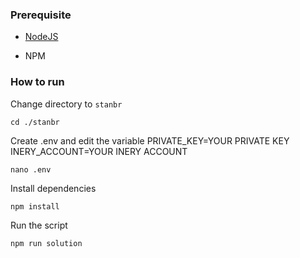 ### Prerequisite

- [NodeJS](https://nodejs.org/en/)

- NPM



### How to run

Change directory to ```stanbr```

```shell
cd ./stanbr
```

Create .env and edit the variable
PRIVATE_KEY=YOUR PRIVATE KEY
INERY_ACCOUNT=YOUR INERY ACCOUNT

```shell
nano .env
```

Install dependencies

```shell
npm install
```

Run the script

```
npm run solution
```
